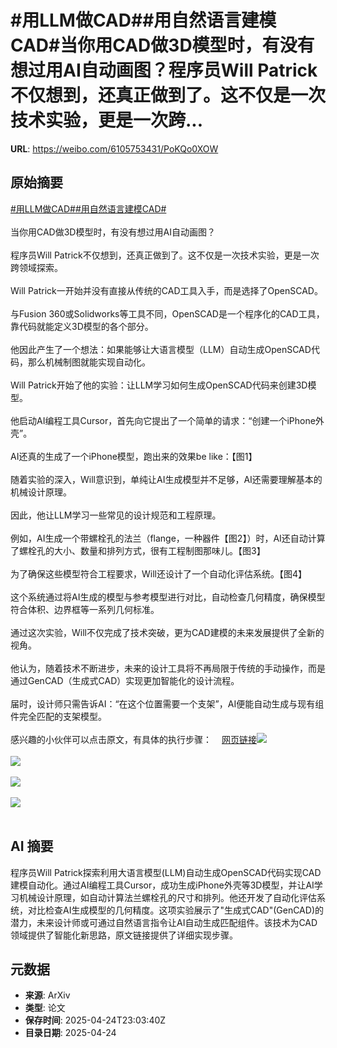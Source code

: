 # #用LLM做CAD##用自然语言建模CAD#当你用CAD做3D模型时，有没有想过用AI自动画图？程序员Will Patrick不仅想到，还真正做到了。这不仅是一次技术实验，更是一次跨...

**URL**: https://weibo.com/6105753431/PoKQo0XOW

## 原始摘要

<a href="https://m.weibo.cn/search?containerid=231522type%3D1%26t%3D10%26q%3D%23%E7%94%A8LLM%E5%81%9ACAD%23&amp;extparam=%23%E7%94%A8LLM%E5%81%9ACAD%23" data-hide=""><span class="surl-text">#用LLM做CAD#</span></a><a href="https://m.weibo.cn/search?containerid=231522type%3D1%26t%3D10%26q%3D%23%E7%94%A8%E8%87%AA%E7%84%B6%E8%AF%AD%E8%A8%80%E5%BB%BA%E6%A8%A1CAD%23&amp;extparam=%23%E7%94%A8%E8%87%AA%E7%84%B6%E8%AF%AD%E8%A8%80%E5%BB%BA%E6%A8%A1CAD%23" data-hide=""><span class="surl-text">#用自然语言建模CAD#</span></a><br><br>当你用CAD做3D模型时，有没有想过用AI自动画图？<br><br>程序员Will Patrick不仅想到，还真正做到了。这不仅是一次技术实验，更是一次跨领域探索。<br><br>Will Patrick一开始并没有直接从传统的CAD工具入手，而是选择了OpenSCAD。<br><br>与Fusion 360或Solidworks等工具不同，OpenSCAD是一个程序化的CAD工具，靠代码就能定义3D模型的各个部分。<br><br>他因此产生了一个想法：如果能够让大语言模型（LLM）自动生成OpenSCAD代码，那么机械制图就能实现自动化。<br><br>Will Patrick开始了他的实验：让LLM学习如何生成OpenSCAD代码来创建3D模型。<br><br>他启动AI编程工具Cursor，首先向它提出了一个简单的请求：“创建一个iPhone外壳”。<br><br>AI还真的生成了一个iPhone模型，跑出来的效果be like：【图1】<br><br>随着实验的深入，Will意识到，单纯让AI生成模型并不足够，AI还需要理解基本的机械设计原理。<br><br>因此，他让LLM学习一些常见的设计规范和工程原理。<br><br>例如，AI生成一个带螺栓孔的法兰（flange，一种器件【图2】）时，AI还自动计算了螺栓孔的大小、数量和排列方式，很有工程制图那味儿。【图3】<br><br>为了确保这些模型符合工程要求，Will还设计了一个自动化评估系统。【图4】<br><br>这个系统通过将AI生成的模型与参考模型进行对比，自动检查几何精度，确保模型符合体积、边界框等一系列几何标准。<br><br>通过这次实验，Will不仅完成了技术突破，更为CAD建模的未来发展提供了全新的视角。<br><br>他认为，随着技术不断进步，未来的设计工具将不再局限于传统的手动操作，而是通过GenCAD（生成式CAD）实现更加智能化的设计流程。<br><br>届时，设计师只需告诉AI：“在这个位置需要一个支架”，AI便能自动生成与现有组件完全匹配的支架模型。<br><br>感兴趣的小伙伴可以点击原文，有具体的执行步骤：<a href="https://weibo.cn/sinaurl?u=https%3A%2F%2Fwillpatrick.xyz%2Ftechnology%2F2025%2F04%2F23%2Fteaching-llms-how-to-solid-model.html" data-hide=""><span class="url-icon"><img style="width: 1rem;height: 1rem" src="https://h5.sinaimg.cn/upload/2015/09/25/3/timeline_card_small_web_default.png" referrerpolicy="no-referrer"></span><span class="surl-text">网页链接</span></a><img style="" src="https://tvax3.sinaimg.cn/large/006Fd7o3gy1i0s006tptmg30hs0biu0b.gif" referrerpolicy="no-referrer"><br><br><img style="" src="https://tvax1.sinaimg.cn/large/006Fd7o3gy1i0s00c3q1dj30qp0zke81.jpg" referrerpolicy="no-referrer"><br><br><img style="" src="https://tvax4.sinaimg.cn/large/006Fd7o3gy1i0s00899l6g30hs0akqfz.gif" referrerpolicy="no-referrer"><br><br><img style="" src="https://tvax2.sinaimg.cn/large/006Fd7o3gy1i0s00hot8lj31660oygth.jpg" referrerpolicy="no-referrer"><br><br>

## AI 摘要

程序员Will Patrick探索利用大语言模型(LLM)自动生成OpenSCAD代码实现CAD建模自动化。通过AI编程工具Cursor，成功生成iPhone外壳等3D模型，并让AI学习机械设计原理，如自动计算法兰螺栓孔的尺寸和排列。他还开发了自动化评估系统，对比检查AI生成模型的几何精度。这项实验展示了"生成式CAD"(GenCAD)的潜力，未来设计师或可通过自然语言指令让AI自动生成匹配组件。该技术为CAD领域提供了智能化新思路，原文链接提供了详细实现步骤。

## 元数据

- **来源**: ArXiv
- **类型**: 论文
- **保存时间**: 2025-04-24T23:03:40Z
- **目录日期**: 2025-04-24
